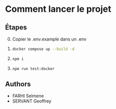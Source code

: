 # Comment lancer le projet

## Étapes

0. Copier le .env.example dans un .env

1. ```bash
   docker compose up --build -d

   ```

2. ```bash
   npm i

   ```

3. ```bash
   npm run test:docker

   ```

## Authors

- FARHI Selmene
- SERVANT Geoffrey
